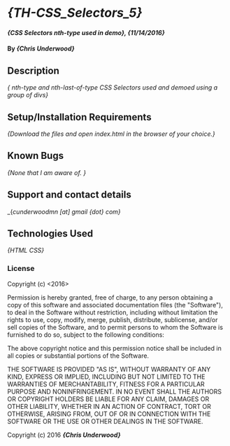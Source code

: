 # _{TH-CSS_Selectors_5}_

#### _{CSS Selectors nth-type used in demo}, {11/14/2016}_

#### By _**{Chris Underwood}**_

## Description

_{ nth-type and nth-last-of-type CSS Selectors used and demoed using a group of divs}_

## Setup/Installation Requirements


_{Download the files and open index.html in the browser of your choice.}_

## Known Bugs

_{None that I am aware of. }_

## Support and contact details

_{_cunderwoodmn [at] gmail {dot} com}_

## Technologies Used

_{HTML CSS}_

### License

Copyright (c) <2016> <Chris Underwood>

Permission is hereby granted, free of charge, to any person obtaining a copy of this software and associated documentation files (the "Software"), to deal in the Software without restriction, including without limitation the rights to use, copy, modify, merge, publish, distribute, sublicense, and/or sell copies of the Software, and to permit persons to whom the Software is furnished to do so, subject to the following conditions:

The above copyright notice and this permission notice shall be included in all copies or substantial portions of the Software.

THE SOFTWARE IS PROVIDED "AS IS", WITHOUT WARRANTY OF ANY KIND, EXPRESS OR IMPLIED, INCLUDING BUT NOT LIMITED TO THE WARRANTIES OF MERCHANTABILITY, FITNESS FOR A PARTICULAR PURPOSE AND NONINFRINGEMENT. IN NO EVENT SHALL THE AUTHORS OR COPYRIGHT HOLDERS BE LIABLE FOR ANY CLAIM, DAMAGES OR OTHER LIABILITY, WHETHER IN AN ACTION OF CONTRACT, TORT OR OTHERWISE, ARISING FROM, OUT OF OR IN CONNECTION WITH THE SOFTWARE OR THE USE OR OTHER DEALINGS IN THE SOFTWARE.

Copyright (c) 2016 **_{Chris Underwood}_**
